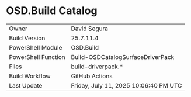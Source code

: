 ﻿# OSD.Build Catalog

| | |
|-|-|
| Owner | David Segura |
| Build Version | 25.7.11.4 |
| PowerShell Module | OSD.Build |
| PowerShell Function | Build-OSDCatalogSurfaceDriverPack |
| Files | build-driverpack.* |
| Build Workflow | GitHub Actions |
| Last Update | Friday, July 11, 2025 10:06:40 PM UTC |
